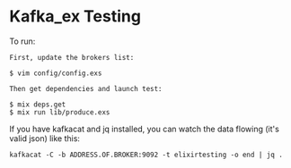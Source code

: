 # Kafka_ex Testing

To run:

```
First, update the brokers list:

$ vim config/config.exs

Then get dependencies and launch test:

$ mix deps.get
$ mix run lib/produce.exs
```

If you have kafkacat and jq installed, you can watch the data flowing (it's valid json)
like this:

```
kafkacat -C -b ADDRESS.OF.BROKER:9092 -t elixirtesting -o end | jq .
```
